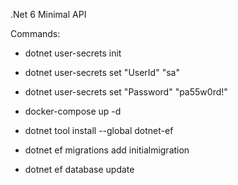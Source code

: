 .Net 6 Minimal API
  

Commands:

- dotnet user-secrets init
- dotnet user-secrets set "UserId" "sa"
- dotnet user-secrets set "Password" "pa55w0rd!"

- docker-compose up -d

- dotnet tool install --global dotnet-ef
- dotnet ef migrations add initialmigration
- dotnet ef database update
